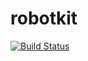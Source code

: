 # robotkit
[![Build Status](https://travis-ci.org/Rainerino/robotkit.svg?branch=master)](https://travis-ci.org/Rainerino/robotkit)

